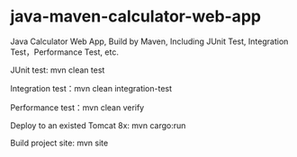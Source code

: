 # java-maven-calculator-web-app
Java Calculator Web App, Build by Maven, Including JUnit Test, Integration Test，Performance Test, etc.

JUnit test: mvn clean test

Integration test：mvn clean integration-test

Performance test：mvn clean verify

Deploy to an existed Tomcat 8x: mvn cargo:run

Build project site: mvn site
